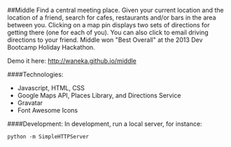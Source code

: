 ##Middle
Find a central meeting place. Given your current location and the location of a friend, search for cafes, restaurants and/or bars in the area between you. Clicking on a map pin displays two sets of directions for getting there (one for each of you). You can also click to email driving directions to your friend. Middle won "Best Overall" at the 2013 Dev Bootcamp Holiday Hackathon.

Demo it here: http://waneka.github.io/middle

####Technologies:
* Javascript, HTML, CSS
* Google Maps API, Places Library, and Directions Service
* Gravatar
* Font Awesome Icons

####Development:
In development, run a local server, for instance:

```
python -m SimpleHTTPServer
```
